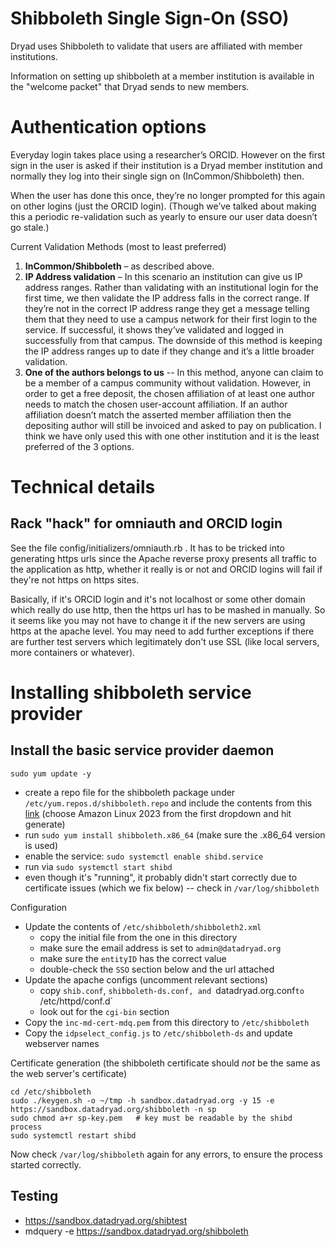 Shibboleth Single Sign-On (SSO)
===============================

Dryad uses Shibboleth to validate that users are affiliated with member
institutions. 

Information on setting up shibboleth at a member institution is available in the "welcome packet" that Dryad sends to new members.

Authentication options
======================

Everyday login takes place using a researcher’s ORCID.  However on the first
sign in the user is asked if their institution is a Dryad member institution and
normally they log into their single sign on (InCommon/Shibboleth) then.  

When the user has done this once, they’re no longer prompted for this again on
other logins (just the ORCID login).  (Though we’ve talked about making this a
periodic re-validation such as yearly to ensure our user data doesn’t go stale.) 
 
Current Validation Methods (most to least preferred)
1. **InCommon/Shibboleth** – as described above.
2. **IP Address validation** – In this scenario an institution can give us IP
  address ranges.  Rather than validating with an institutional login for the
  first time, we then validate the IP address falls in the correct range.  If
  they’re not in the correct IP address range they get a message telling them that
  they need to use a campus network for their first login to the service. If
  successful, it shows they’ve validated and logged in successfully from that
  campus.  The downside of this method is keeping the IP address ranges up to date
  if they change and it’s a little broader validation. 
3. **One of the authors belongs to us**  --  In this method, anyone can claim to
  be a member of a campus community without validation.  However, in order to get
  a free deposit, the chosen affiliation of at least one author needs to match the
  chosen user-account affiliation.  If an author affiliation doesn’t match the
  asserted member affiliation then the depositing author will still be invoiced
  and asked to pay on publication.  I think we have only used this with one other
  institution and it is the least preferred of the 3 options. 
 


Technical details
=================

Rack "hack" for omniauth and ORCID login
----------------------------------------

See the file config/initializers/omniauth.rb . It has to be tricked into
generating https urls since the Apache reverse proxy presents all traffic to the
application as http, whether it really is or not and ORCID logins will fail if
they're not https on https sites. 

Basically, if it's ORCID login and it's not localhost or some other domain which
really do use http, then the https url has to be mashed in manually. So it seems
like you may not have to change it if the new servers are using https at the
apache level. You may need to add further exceptions if there are further test
servers which legitimately don't use SSL (like local servers, more containers or
whatever). 


Installing shibboleth service provider
======================================


Install the basic service provider daemon
-----------------------------------------

```
sudo yum update -y
```

- create a repo file for the shibboleth package under `/etc/yum.repos.d/shibboleth.repo` and include the contents from this [link](https://shibboleth.net/downloads/service-provider/RPMS/) (choose Amazon Linux 2023 from the first dropdown and hit generate)
- run `sudo yum install shibboleth.x86_64` (make sure the .x86_64 version is used)
- enable the service: `sudo systemctl enable shibd.service`
- run via `sudo systemctl start shibd`
- even though it's "running", it probably didn't start correctly due to certificate issues (which we fix below) -- check in `/var/log/shibboleth`

Configuration
- Update the contents of `/etc/shibboleth/shibboleth2.xml`
  - copy the initial file from the one in this directory
  - make sure the email address is set to `admin@datadryad.org`
  - make sure the `entityID` has the correct value
  - double-check the `SSO` section below and the url attached
- Update the apache configs (uncomment relevant sections)
  - copy `shib.conf`, `shibboleth-ds.conf, and `datadryad.org.conf` to  `/etc/httpd/conf.d`
  - look out for the `cgi-bin` section
- Copy the `inc-md-cert-mdq.pem` from this directory to `/etc/shibboleth`
- Copy the `idpselect_config.js` to `/etc/shibboleth-ds` and update webserver names

Certificate generation (the shibboleth certificate should *not* be the same as the web server's certificate)
```
cd /etc/shibboleth
sudo ./keygen.sh -o ~/tmp -h sandbox.datadryad.org -y 15 -e https://sandbox.datadryad.org/shibboleth -n sp
sudo chmod a+r sp-key.pem   # key must be readable by the shibd process
sudo systemctl restart shibd
```
Now check `/var/log/shibboleth` again for any errors, to ensure the process started correctly.


Testing
----------

- https://sandbox.datadryad.org/shibtest
- mdquery -e https://sandbox.datadryad.org/shibboleth
